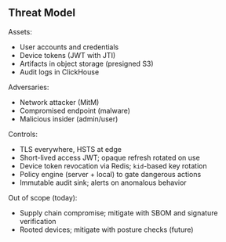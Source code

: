 ## Threat Model

Assets:

- User accounts and credentials
- Device tokens (JWT with JTI)
- Artifacts in object storage (presigned S3)
- Audit logs in ClickHouse

Adversaries:

- Network attacker (MitM)
- Compromised endpoint (malware)
- Malicious insider (admin/user)

Controls:

- TLS everywhere, HSTS at edge
- Short-lived access JWT; opaque refresh rotated on use
- Device token revocation via Redis; `kid`-based key rotation
- Policy engine (server + local) to gate dangerous actions
- Immutable audit sink; alerts on anomalous behavior

Out of scope (today):

- Supply chain compromise; mitigate with SBOM and signature verification
- Rooted devices; mitigate with posture checks (future)
